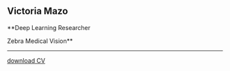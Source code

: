 ## Victoria Mazo

**Deep Learning Researcher

Zebra Medical Vision**

__________________________________________

[download CV](https://github.com/victoriamazo/victoriamazo.github.io/raw/master/1610.08613.pdf)


